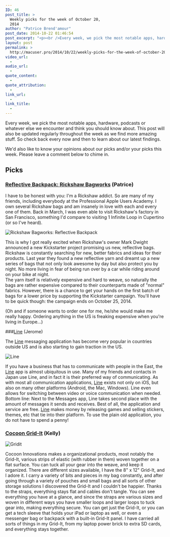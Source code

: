 ```yaml
---
ID: 46
post_title: >
  Weekly picks for the week of October 20,
  2014
author: "Patrice Brend'amour"
post_date: 2014-10-22 01:46:54
post_excerpt: "<p><br />Every week, we pick the most notable apps, hardware, podcasts or what ever else we've encountered and think you should know of. This post will also be updated regularly throughout the week as we find more amazing stuff. So check back every now and then to learn about our latest findings.</p><p>Our picks this week:</p><ul><li>Reflective Backpack: Rickshaw Bagworks</li><li>Line (App)</li><li>Cocoon Grid-It</li></ul>"
layout: post
permalink: >
  http://macuser.pro/2014/10/22/weekly-picks-for-the-week-of-october-20-2014/
video_url:
  - 
audio_url:
  - 
quote_content:
  - 
quote_attribution:
  - 
link_url:
  - 
link_title:
  - 
---
```




Every week, we pick the most notable apps, hardware, podcasts or whatever else we encounter and think you should know about. This post will also be updated regularly throughout the week as we find more amazing stuff. So check back every now and then to learn about our latest findings.

We'd also like to know your opinions about our picks and/or your picks this week. Please leave a comment below to chime in.

## Picks
### [Reflective Backpack: Rickshaw Bagworks](https://www.kickstarter.com/projects/markdwight/amazing-reflective-backpack-by-rickshaw-bagworks) (Patrice)

I have to be honest with you: I'm a Rickshaw addict. So are many of my friends, including everybody at the Professional Apple Users Academy. I own several Rickshaw bags and am insanely in love with each and every one of them. Back in March, I was even able to visit Rickshaw's factory in San Francisco, something I'd compare to visiting 1 Infinite Loop in Cupertino (or so I've heard). 

![Rickshaw Bagworks: Reflective Backpack][rickshaw]

This is why I got really excited when Rickshaw's owner Mark Dwight announced a new Kickstarter project promising us new, reflective bags. Rickshaw is constantly searching for new, better fabrics and ideas for their products. Last year they found a new reflective yarn and dreamt up a new series of bags that not only look awesome by day but also protect you by night. No more living in fear of being run over by a car while riding around on your bike at night.  
The yarn itself is relatively expensive and hard to weave, so naturally the bags are rather expensive compared to their counterparts made of "normal" fabrics. However, there is a chance to get your hands on the first batch of bags for a lower price by supporting the Kickstarter campaign. You'll have to be quick though: the campaign ends on October 25, 2014. 

(Oh and if someone wants to order one for me, he/she would make me really happy. Ordering anything in the US is freaking expensive when you're living in Europe...)

###[Line](https://itunes.apple.com/us/app/line/id443904275?mt=8&amp;uo=4&amp;at=1l3v3UY) (Jerome)

The [Line](https://itunes.apple.com/us/app/line/id443904275?mt=8&amp;uo=4&amp;at=1l3v3UY) messaging application has become very popular in countries outside US and is also starting to gain traction in the US.  

![Line][line]

If you have a business that has to communicate with people in the East, the [Line](https://itunes.apple.com/us/app/line/id443904275?mt=8&amp;uo=4&amp;at=1l3v3UY) app is almost ubiquitous in use.  Many of my friends and contacts in Japan use Line, and in fact it is their preferred way of communicating.  As with most all communication applications, [Line](https://itunes.apple.com/us/app/line/id443904275?mt=8&amp;uo=4&amp;at=1l3v3UY)  exists not only on iOS, but also on many other platforms (Android, the Mac, Windows).  Line even allows for switching between video or voice communication when needed.  Bottom line:  Next to the Messages app, Line takes second place with the amount of messages it sends and receives.  Best of all, the application and service are free.  [Line](https://itunes.apple.com/us/app/line/id443904275?mt=8&amp;uo=4&amp;at=1l3v3UY) makes money by releasing games and selling stickers, themes, etc that tie into their platform.  To use the plain old application, you do not have to spend a penny!  

### [Cocoon Grid-It](http://www.cocooninnovations.com/cat_info.php) (Kelly)

![Gridit][gridit]

Cocoon Innovations makes a organizational products, most notably the Grid-It, various strips of elastic (with rubber in them) woven together on a flat surface. You can tuck all your gear into the weave, and keep it organized. There are different sizes available, I have the 8" x 12" Grid-It, and I adore it. I carry a variety of bits and pieces in my bag constantly, and after going through a variety of pouches and small bags and all sorts of other storage solutions I discovered the Grid-It and I couldn't be happier. Thanks to the straps, everything stays flat and cables don't tangle. You can see everything you have at a glance, and since the straps are various sizes and woven in different ways you have smaller loops and larger loops to tuck gear into, making everything secure. You can get just the Grid-It, or you can get a tech sleeve that holds your iPad or laptop as well, or even a messenger bag or backpack with a built-in Grid-It panel. I have carried all sorts of things in my Grid-It, from my laptop power brick to extra SD cards, and everything stays together.

[rickshaw]: /wp-content/uploads/2014/10/rickshaw_reflective.gif "Here you can see how the reflective fabric looks like"
[line]: /wp-content/uploads/2014/10/LINE_icon02.png "Line"
[gridit]: /wp-content/uploads/2014/10/GridIt-black.jpg "Gridit"
